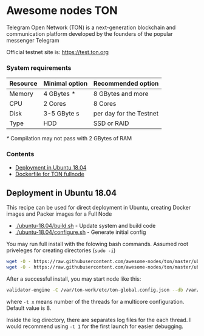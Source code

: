 # Awesome nodes TON

Telegram Open Network (TON) is a next-generation blockchain and communication platform developed by the founders of the popular messenger Telegram

Official testnet site is: https://test.ton.org
### System requirements

| Resource | Minimal option | Recommended option     |
|----------|----------------|------------------------|
| Memory   | 4 GBytes _*_   | 8 GBytes and more      |
| CPU      | 2 Cores        | 8 Cores                |
| Disk     | 3-5 GByte  s   | per day for the Testnet|
| Type     | HDD            | SSD or RAID            |

_*_ Compilation may not pass with 2 GBytes of RAM

### Contents
- [Deployment in Ubuntu 18.04](#ubuntu-18.04)
- [Dockerfile for TON fullnode](https://github.com/akme/ton-node)

## Deployment in Ubuntu 18.04
This recipe can be used for direct deployment in Ubuntu, creating Docker images and Packer images for a Full Node

* [./ubuntu-18.04/build.sh](ubuntu-18.04/build.sh) - Update system and build code
* [./ubuntu-18.04/configure.sh](ubuntu-18.04/configure.sh) - Generate initial config

You may run full install with the folowing bash commands.
Assumed root priveleges for creating directories (`sudo -i`)
```bash
wget -O - https://raw.githubusercontent.com/awesome-nodes/ton/master/ubuntu-18.04/build.sh | bash
wget -O - https://raw.githubusercontent.com/awesome-nodes/ton/master/ubuntu-18.04/configure.sh | bash
```
After a successful install, you may start node like this:
```bash
validator-engine -C /var/ton-work/etc/ton-global.config.json --db /var/ton-work/db/ -l /var/ton-work/log/log -t 2
```
where `-t x` means number of the threads for a multicore configuration. Default value is 8.

Inside the log directory, there are separates log files for the each thread. I would recommend using `-t 1` for the first launch for easier debugging.
